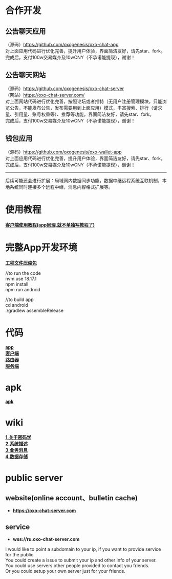 
# 合作开发

## 公告聊天应用
（源码）https://github.com/oxogenesis/oxo-chat-app  
对上面应用代码进行优化完善，提升用户体验，界面简洁友好，请先star、fork。  
完成后，支付100w交易媒介及10wCNY（不承诺能提现），谢谢！

## 公告聊天网站
（源码）https://github.com/oxogenesis/oxo-chat-server  
（网站）https://oxo-chat-server.com/  
对上面网站代码进行优化完善，按照论坛或者推特（无用户注册管理模块，只能浏览公告，不能发布公告，发布需要用到上面应用）模式，丰富搜索、排行（请求量、引用量、账号权重等）、推荐等功能，界面简洁友好，请先star、fork。  
完成后，支付100w交易媒介及10wCNY（不承诺能提现），谢谢！

## 钱包应用
（源码）https://github.com/oxogenesis/oxo-wallet-app  
对上面应用代码进行优化完善，提升用户体验，界面简洁友好，请先star、fork。  
完成后，支付100w交易媒介及10wCNY（不承诺能提现），谢谢！  

------------------------------------------------------------------------------------------------------------------
后续可能还会进行扩展：局域网内数据同步功能，数据中继远程系统互联机制，本地系统同时连接多个远程中继，消息内容格式扩展等。

# 使用教程
**[客户端使用教程(app同理,就不单独写教程了)](https://github.com/oxogenesis/oxo-chat-tutorial)**  

# 完整App开发环境
**[工程文件压缩包](https://github.com/oxogenesis/oxo-chat-app/releases/download/v0.3.0/chat.whole-dev-package.0.71.17.zip)**  

//to run the code  
nvm use 18.17.1  
npm install  
npm run android  

//to build app  
cd android  
.\gradlew assembleRelease  


# 代码
**[app](https://github.com/oxogenesis/oxo-chat-app)**  
**[客户端](https://github.com/oxogenesis/oxo-chat-client)**  
**[路由器](https://github.com/oxogenesis/oxo-chat-router)**  
**[服务端](https://github.com/oxogenesis/oxo-chat-server)**  

# apk
**[apk](https://github.com/oxogenesis/oxo-chat-app/releases)**  

# wiki
**[1.关于密码学](https://github.com/oxogenesis/oxo-chat-client/wiki/1.%E5%85%B3%E4%BA%8E%E5%AF%86%E7%A0%81%E5%AD%A6)**  
**[2.系统描述](https://github.com/oxogenesis/oxo-chat-client/wiki/2.%E7%B3%BB%E7%BB%9F%E6%8F%8F%E8%BF%B0)**  
**[3.业务消息](https://github.com/oxogenesis/oxo-chat-client/wiki/3.%E4%B8%9A%E5%8A%A1%E6%B6%88%E6%81%AF)**  
**[4.数据存储](https://github.com/oxogenesis/oxo-chat-client/wiki/4.%E6%95%B0%E6%8D%AE%E5%AD%98%E5%82%A8)**  


# public server
## website(online account、bulletin cache)
* **https://oxo-chat-server.com**  
## service
* **wss://ru.oxo-chat-server.com**  

I would like to point a subdomain to your ip, if you want to provide service for the public.  
You could create a issue to submit your ip and other info of your server.  
You could use servers other people provided to contact you friends.  
Or you could setup your own server just for your friends.  
